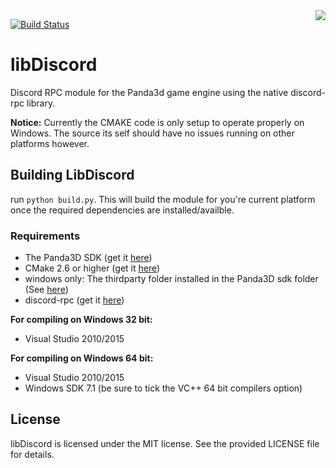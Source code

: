 <img src="https://avatars3.githubusercontent.com/u/1965106?s=200&v=4" align="right">

[![Build Status](https://travis-ci.com/NxtStudios/libDiscord.svg?branch=master)](https://travis-ci.com/NxtStudios/libDiscord)

libDiscord
============

Discord RPC module for the Panda3d game engine using the native discord-rpc library. 

<b>Notice:</b> Currently the CMAKE code is only setup to operate properly on Windows. The source its self should have no issues running on other platforms however.


## Building LibDiscord
run `python build.py`. This will build the module for you're current platform once the required dependencies are installed/availble.

### Requirements

- The Panda3D SDK (get it <a href="http://www.panda3d.org/download.php?sdk">here</a>)
- CMake 2.6 or higher (get it <a href="https://cmake.org/download/">here</a>)
- windows only: The thirdparty folder installed in the Panda3D sdk folder (See <a href="https://www.panda3d.org/forums/viewtopic.php?f=9&t=18775">here</a>)
- discord-rpc (get it <a href="https://github.com/discordapp/discord-rpc">here</a>)

**For compiling on Windows 32 bit:**

- Visual Studio 2010/2015

**For compiling on Windows 64 bit:**

- Visual Studio 2010/2015
- Windows SDK 7.1 (be sure to tick the VC++ 64 bit compilers option)

## License
libDiscord is licensed under the MIT license. See the provided LICENSE file for details.

